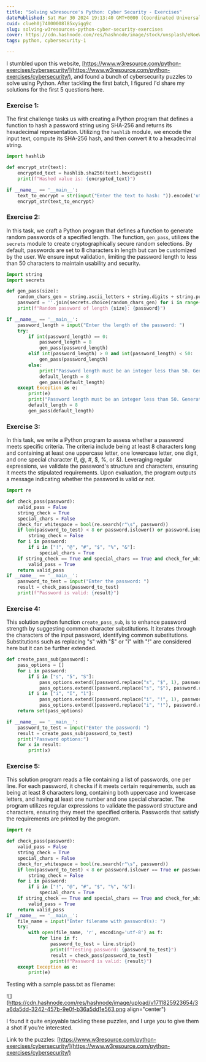 ```yaml
---
title: "Solving w3resource's Python: Cyber Security - Exercises"
datePublished: Sat Mar 30 2024 19:13:40 GMT+0000 (Coordinated Universal Time)
cuid: clueh0j74000008l85xyigg9c
slug: solving-w3resources-python-cyber-security-exercises
cover: https://cdn.hashnode.com/res/hashnode/image/stock/unsplash/eNoeWZkO7Zc/upload/a018d86361d304a73a6e87c12db70a25.jpeg
tags: python, cybersecurity-1

---
```


I stumbled upon this website, [https://www.w3resource.com/python-exercises/cybersecurity/](https://www.w3resource.com/python-exercises/cybersecurity/), and found a bunch of cybersecurity puzzles to solve using Python. After tackling the first batch, I figured I'd share my solutions for the first 5 questions here.

### **Exercise 1:**

The first challenge tasks us with creating a Python program that defines a function to hash a password string using SHA-256 and returns its hexadecimal representation. Utilizing the `hashlib` module, we encode the input text, compute its SHA-256 hash, and then convert it to a hexadecimal string.

```python
import hashlib

def encrypt_str(text):
    encrypted_text = hashlib.sha256(text).hexdigest()
    print(f"Hashed value is: {encrypted_text}")

if __name__ == '__main__':
    text_to_encrypt = str(input("Enter the text to hash: ")).encode('utf-8')
    encrypt_str(text_to_encrypt)
```

### **Exercise 2:**

In this task, we craft a Python program that defines a function to generate random passwords of a specified length. The function, `gen_pass`, utilizes the `secrets` module to create cryptographically secure random selections. By default, passwords are set to 8 characters in length but can be customized by the user. We ensure input validation, limiting the password length to less than 50 characters to maintain usability and security.

```python
import string
import secrets

def gen_pass(size):
    random_chars_gen = string.ascii_letters + string.digits + string.punctuation
    password = ''.join(secrets.choice(random_chars_gen) for i in range(size))
    print(f"Random password of length {size}: {password}")

if __name__ == '__main__':
    password_length = input("Enter the length of the password: ")
    try:
        if int(password_length) == 0:
            password_length = 8
            gen_pass(password_length)
        elif int(password_length) > 0 and int(password_length) < 50:
            gen_pass(password_length)
        else:
            print("Password length must be an integer less than 50. Generating passowrd with default value of 8.")
            default_length = 8
            gen_pass(default_length)
    except Exception as e:
        print(e)
        print("Password length must be an integer less than 50. Generating passowrd with default value of 8.")
        default_length = 8
        gen_pass(default_length)
```

### **Exercise 3:**

In this task, we write a Python program to assess whether a password meets specific criteria. The criteria include being at least 8 characters long and containing at least one uppercase letter, one lowercase letter, one digit, and one special character (!, @, #, $, %, or &). Leveraging regular expressions, we validate the password's structure and characters, ensuring it meets the stipulated requirements. Upon evaluation, the program outputs a message indicating whether the password is valid or not.

```python
import re

def check_pass(password):
    valid_pass = False
    string_check = True
    special_chars = False
    check_for_whitespace = bool(re.search(r"\s", password))
    if len(password_to_test) < 8 or password.islower() or password.isupper() or password.isnumeric():
        string_check = False
    for i in password:
        if i in ["!", "@", "#", "$", "%", "&"]:
            special_chars = True
    if string_check == True and special_chars == True and check_for_whitespace == False:
        valid_pass = True
    return valid_pass
if __name__ == '__main__':
    password_to_test = input("Enter the password: ")
    result = check_pass(password_to_test)
    print(f"Password is valid: {result}")
```

### **Exercise 4:**

This solution python function `create_pass_sub`, is to enhance password strength by suggesting common character substitutions. It iterates through the characters of the input password, identifying common substitutions. Substitutions such as replacing "s" with "$" or "i" with "!" are considered here but it can be further extended.

```python
def create_pass_sub(password):
    pass_options = []
    for i in password:
        if i in ["s", "5", "S"]:
            pass_options.extend([password.replace("s", "$", 1), password.replace("5", "$", 1), password.replace("S", "$", 1)])
            pass_options.extend([password.replace("s", "$"), password.replace("5", "$"), password.replace("S", "$")])
        if i in ["i", "I", "1"]:
            pass_options.extend([password.replace("i", "!", 1), password.replace("I", "!", 1), password.replace("1", "!", 1)])
            pass_options.extend([password.replace("i", "!"), password.replace("I", "!"), password.replace("1", "!")])
    return set(pass_options)

if __name__ == '__main__':
    password_to_test = input("Enter the password: ")
    result = create_pass_sub(password_to_test)
    print("Password options:")
    for x in result:
        print(x)
```

### **Exercise 5:**

This solution program reads a file containing a list of passwords, one per line. For each password, it checks if it meets certain requirements, such as being at least 8 characters long, containing both uppercase and lowercase letters, and having at least one number and one special character. The program utilizes regular expressions to validate the password structure and characters, ensuring they meet the specified criteria. Passwords that satisfy the requirements are printed by the program.

```python
import re

def check_pass(password):
    valid_pass = False
    string_check = True
    special_chars = False
    check_for_whitespace = bool(re.search(r"\s", password))
    if len(password_to_test) < 8 or password.islower == True or password.isupper == True or password.isnumeric == True:
        string_check = False
    for i in password:
        if i in ["!", "@", "#", "$", "%", "&"]:
            special_chars = True
    if string_check == True and special_chars == True and check_for_whitespace == False:
        valid_pass = True
    return valid_pass
if __name__ == '__main__':
    file_name = input("Enter filename with password(s): ")
    try:
        with open(file_name, 'r', encoding='utf-8') as f:
            for line in f:
                password_to_test = line.strip()
                print(f"Testing password: {password_to_test}")
                result = check_pass(password_to_test)
                print(f"Password is valid: {result}")
    except Exception as e:
        print(e)
```

Testing with a sample pass.txt as filename:

![](https://cdn.hashnode.com/res/hashnode/image/upload/v1711825923654/3a6da5dd-3242-457b-9e0f-b36a5dd1e563.png align="center")

I found it quite enjoyable tackling these puzzles, and I urge you to give them a shot if you're interested.

Link to the puzzles: [https://www.w3resource.com/python-exercises/cybersecurity/](https://www.w3resource.com/python-exercises/cybersecurity/)
